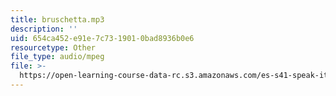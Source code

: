 ```yaml
---
title: bruschetta.mp3
description: ''
uid: 654ca452-e91e-7c73-1901-0bad8936b0e6
resourcetype: Other
file_type: audio/mpeg
file: >-
  https://open-learning-course-data-rc.s3.amazonaws.com/es-s41-speak-italian-with-your-mouth-full-spring-2012/654ca452e91e7c7319010bad8936b0e6_bruschetta.mp3
---
```


